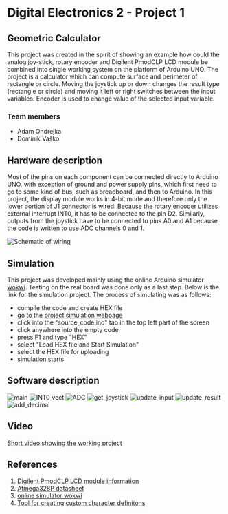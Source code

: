 # Digital Electronics 2 - Project 1

## Geometric Calculator

This project was created in the spirit of showing an example how could the analog joy-stick, rotary encoder and Digilent PmodCLP LCD module
be combined into single working system on the platform of Arduino UNO. The project is a calculator which can compute surface and perimeter
of rectangle or circle. Moving the joystick up or down changes the result type (rectangle or circle) and moving it left or right switches
between the input variables. Encoder is used to change value of the selected input variable.

### Team members

* Adam Ondrejka
* Dominik Vaško

## Hardware description

Most of the pins on each component can be connected directly to Arduino UNO, with exception of ground and power supply pins, which first need to go
to some kind of bus, such as breadboard, and then to Arduino. In this project, the display module works in 4-bit mode and therefore only the lower
portion of J1 connector is wired. Because the rotary encoder utilizes external interrupt INT0, it has to be connected to the pin D2. Similarly, outputs
from the joystick have to be connected to pins A0 and A1 because the code is written to use ADC channels 0 and 1.

![Schematic of wiring](schematic.png)

## Simulation

This project was developed mainly using the online Arduino simulator [wokwi](https://wokwi.com/). Testing on the real board was done only as a last step.
Below is the link for the simulation project.
The process of simulating was as follows:
* compile the code and create HEX file
* go to the [project simulation webpage](https://wokwi.com/projects/350052781060522578)
* click into the "source_code.ino" tab in the top left part of the screen
* click anywhere into the empty code
* press F1 and type "HEX"
* select "Load HEX file and Start Simulation"
* select the HEX file for uploading
* simulation starts


## Software description

![main](main.png)
![INT0_vect](INT0.png)
![ADC](ADC.png)
![get_joystick](get_joystick.png)
![update_input](update_input.png)
![update_result](update_result.png)
![add_decimal](add_decimal.png)

## Video

[Short video showing the working project](https://youtu.be/gwnjN7g5l00)

## References

1. [Digilent PmodCLP LCD module information](https://digilent.com/reference/pmod/pmodclp/start)
2. [Atmega328P datasheet](https://ww1.microchip.com/downloads/en/DeviceDoc/Atmel-7810-Automotive-Microcontrollers-ATmega328P_Datasheet.pdf)
3. [online simulator wokwi](https://wokwi.com/)
4. [Tool for creating custom character definitons](https://omerk.github.io/lcdchargen/)
